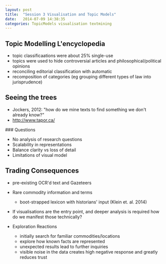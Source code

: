 ```yaml
---
layout: post
title:  "Session 3 Visualisation and Topic Models"
date:   2014-07-09 14:38:35
categories: TopicModels visualisation textmining 
---
```


## Topic Modelling L'encyclopedia
* topic classificaations were about 25% single-use
* topics were used to hide controversial articles and philosophical/political opinions
* reconciling editorial classification with automatic
* recomposition of categories (eg grouping different types of law into jurisprudence)

## Seeing the trees
* Jockers, 2012: "how do we mine texts to find something we don't already know?"
* http://www.tapor.ca/

### Questions
* No analysis of research questions
* Scalability in representations
* Balance clarity vs loss of detail
* Limitations of visual model 

## Trading Consequences

* pre-existing OCR'd text and Gazeteers
* Rare commodity information and terms
    * boot-strapped lexicon with historians' input (Klein et. al. 2014)
* If visualisations are the entry point, and deeper analysis is required how do we manifest those technically?

* Exploration Reactions
    * initially search for familiar commodities/locations
    * explore how known facts are represented
    * unexpected results lead to further inquiries
    * visible noise in the data creates high negative response and greatly reduces trust
